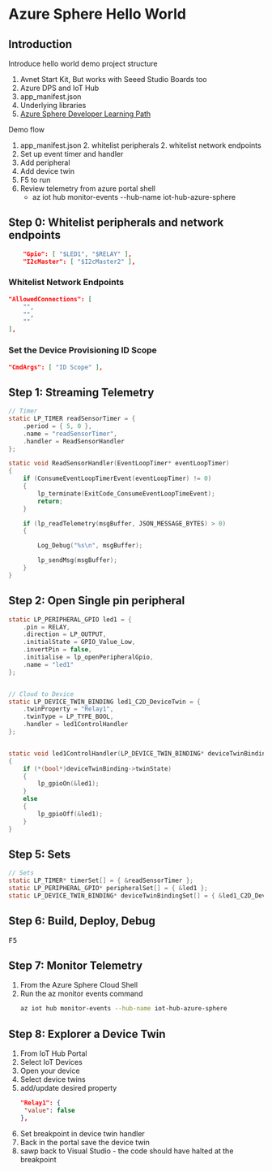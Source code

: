 # Azure Sphere Hello World


## Introduction

Introduce hello world demo project structure

1. Avnet Start Kit, But works with Seeed Studio Boards too
2. Azure DPS and IoT Hub
3. app_manifest.json
4. Underlying libraries
5. [Azure Sphere Developer Learning Path](http://aka.ms/azure-sphere-developer-learning-path)


Demo flow

1. app_manifest.json
   2. whitelist peripherals
   2. whitelist network endpoints
2. Set up event timer and handler
3. Add peripheral
4. Add device twin
5. F5 to run
6. Review telemetry from azure portal shell
   * az iot hub monitor-events --hub-name iot-hub-azure-sphere


## Step 0: Whitelist peripherals and network endpoints

```json
    "Gpio": [ "$LED1", "$RELAY" ],
    "I2cMaster": [ "$I2cMaster2" ],
```

### Whitelist Network Endpoints

```json
"AllowedConnections": [
    "",
    "",
    ""
],
```

### Set the Device Provisioning ID Scope

```json
"CmdArgs": [ "ID Scope" ],
```

## Step 1: Streaming Telemetry

```c
// Timer
static LP_TIMER readSensorTimer = {
	.period = { 5, 0 },
	.name = "readSensorTimer",
	.handler = ReadSensorHandler
};

static void ReadSensorHandler(EventLoopTimer* eventLoopTimer)
{
	if (ConsumeEventLoopTimerEvent(eventLoopTimer) != 0)
	{
		lp_terminate(ExitCode_ConsumeEventLoopTimeEvent);
		return;
	}

	if (lp_readTelemetry(msgBuffer, JSON_MESSAGE_BYTES) > 0)
	{

		Log_Debug("%s\n", msgBuffer);

		lp_sendMsg(msgBuffer);
	}
}
```

## Step 2: Open Single pin peripheral

```c
static LP_PERIPHERAL_GPIO led1 = {
	.pin = RELAY,
	.direction = LP_OUTPUT,
	.initialState = GPIO_Value_Low,
	.invertPin = false,
	.initialise = lp_openPeripheralGpio,
	.name = "led1"
};


// Cloud to Device
static LP_DEVICE_TWIN_BINDING led1_C2D_DeviceTwin = {
	.twinProperty = "Relay1",
	.twinType = LP_TYPE_BOOL,
	.handler = led1ControlHandler
};


static void led1ControlHandler(LP_DEVICE_TWIN_BINDING* deviceTwinBinding)
{
	if (*(bool*)deviceTwinBinding->twinState)
	{
		lp_gpioOn(&led1);
	}
	else
	{
		lp_gpioOff(&led1);
	}
}
```

## Step 5: Sets

```c
// Sets
static LP_TIMER* timerSet[] = { &readSensorTimer };
static LP_PERIPHERAL_GPIO* peripheralSet[] = { &led1 };
static LP_DEVICE_TWIN_BINDING* deviceTwinBindingSet[] = { &led1_C2D_DeviceTwin };
```

## Step 6: Build, Deploy, Debug

<kbd>F5</kbd>

## Step 7: Monitor Telemetry

1. From the Azure Sphere Cloud Shell
2. Run the az monitor events command
	```bash
	az iot hub monitor-events --hub-name iot-hub-azure-sphere
	```

## Step 8: Explorer a Device Twin

1. From IoT Hub Portal
2. Select IoT Devices
3. Open your device
4. Select device twins
5. add/update desired property
	```json
   "Relay1": {
     "value": false
   },
	```
6. Set breakpoint in device twin handler
7. Back in the portal save the device twin
8. sawp back to Visual Studio - the code should have halted at the breakpoint